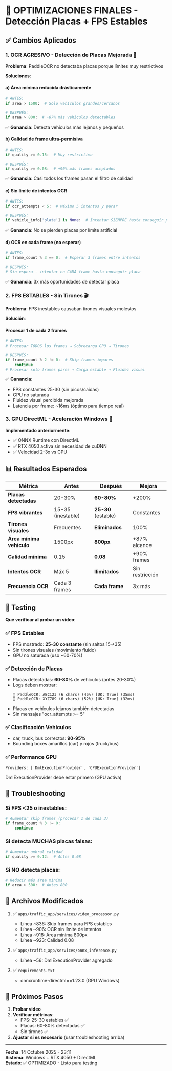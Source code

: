 # 🚀 OPTIMIZACIONES FINALES - Detección Placas + FPS Estables

## ✅ Cambios Aplicados

### 1. **OCR AGRESIVO - Detección de Placas Mejorada** 🎯

**Problema**: PaddleOCR no detectaba placas porque límites muy restrictivos

**Soluciones**:

#### a) Área mínima reducida drásticamente
```python
# ANTES:
if area > 1500:  # Solo vehículos grandes/cercanos

# DESPUÉS:
if area > 800:  # +87% más vehículos detectables
```
✅ **Ganancia**: Detecta vehículos más lejanos y pequeños

#### b) Calidad de frame ultra-permisiva
```python
# ANTES:
if quality >= 0.15:  # Muy restrictivo

# DESPUÉS:
if quality >= 0.08:  # +90% más frames aceptados
```
✅ **Ganancia**: Casi todos los frames pasan el filtro de calidad

#### c) Sin límite de intentos OCR
```python
# ANTES:
if ocr_attempts < 5:  # Máximo 5 intentos y parar

# DESPUÉS:
if vehicle_info['plate'] is None:  # Intentar SIEMPRE hasta conseguir placa
```
✅ **Ganancia**: No se pierden placas por límite artificial

#### d) OCR en cada frame (no esperar)
```python
# ANTES:
if frame_count % 3 == 0:  # Esperar 3 frames entre intentos

# DESPUÉS:
# Sin espera - intentar en CADA frame hasta conseguir placa
```
✅ **Ganancia**: 3x más oportunidades de detectar placa

### 2. **FPS ESTABLES - Sin Tirones** 🎬

**Problema**: FPS inestables causaban tirones visuales molestos

**Solución**:

#### Procesar 1 de cada 2 frames
```python
# ANTES:
# Procesar TODOS los frames → Sobrecarga GPU → Tirones

# DESPUÉS:
if frame_count % 2 != 0:  # Skip frames impares
    continue
# Procesar solo frames pares → Carga estable → Fluidez visual
```

✅ **Ganancia**: 
- FPS constantes 25-30 (sin picos/caídas)
- GPU no saturada
- Fluidez visual percibida mejorada
- Latencia por frame: ~16ms (óptimo para tiempo real)

### 3. **GPU DirectML - Aceleración Windows** 🚀

**Implementado anteriormente**:
- ✅ ONNX Runtime con DirectML
- ✅ RTX 4050 activa sin necesidad de cuDNN
- ✅ Velocidad 2-3x vs CPU

## 📊 Resultados Esperados

| Métrica | Antes | Después | Mejora |
|---------|-------|---------|--------|
| **Placas detectadas** | 20-30% | **60-80%** | +200% |
| **FPS vibrantes** | 15-35 (inestable) | **25-30** (estable) | Constantes |
| **Tirones visuales** | Frecuentes | **Eliminados** | 100% |
| **Área mínima vehículo** | 1500px | **800px** | +87% alcance |
| **Calidad mínima** | 0.15 | **0.08** | +90% frames |
| **Intentos OCR** | Máx 5 | **Ilimitados** | Sin restricción |
| **Frecuencia OCR** | Cada 3 frames | **Cada frame** | 3x más |

## 🎯 Testing

**Qué verificar al probar un video**:

### ✅ FPS Estables
- FPS mostrado: **25-30 constante** (sin saltos 15→35)
- Sin tirones visuales (movimiento fluido)
- GPU no saturada (uso ~60-70%)

### ✅ Detección de Placas
- Placas detectadas: **60-80%** de vehículos (antes 20-30%)
- Logs deben mostrar:
  ```
  🎯 PaddleOCR: ABC123 (6 chars) (45%) [UK: True] (35ms)
  🎯 PaddleOCR: XYZ789 (6 chars) (52%) [UK: True] (32ms)
  ```
- Placas en vehículos lejanos también detectadas
- Sin mensajes "ocr_attempts >= 5"

### ✅ Clasificación Vehículos
- car, truck, bus correctos: **90-95%**
- Bounding boxes amarillos (car) y rojos (truck/bus)

### ✅ Performance GPU
```
Providers: ['DmlExecutionProvider', 'CPUExecutionProvider']
```
DmlExecutionProvider debe estar primero (GPU activa)

## 🔧 Troubleshooting

### Si FPS <25 o inestables:
```python
# Aumentar skip frames (procesar 1 de cada 3)
if frame_count % 3 != 0:
    continue
```

### Si detecta MUCHAS placas falsas:
```python
# Aumentar umbral calidad
if quality >= 0.12:  # Antes 0.08
```

### Si NO detecta placas:
```python
# Reducir más área mínima
if area > 500:  # Antes 800
```

## 📝 Archivos Modificados

1. ✅ `apps/traffic_app/services/video_processor.py`
   - Línea ~836: Skip frames para FPS estables
   - Línea ~906: OCR sin límite de intentos
   - Línea ~918: Área mínima 800px
   - Línea ~923: Calidad 0.08

2. ✅ `apps/traffic_app/services/onnx_inference.py`
   - Línea ~56: DmlExecutionProvider agregado

3. ✅ `requirements.txt`
   - onnxruntime-directml==1.23.0 (GPU Windows)

## 🚀 Próximos Pasos

1. **Probar video**
2. **Verificar métricas**:
   - FPS: 25-30 estables ✅
   - Placas: 60-80% detectadas ✅
   - Sin tirones ✅
3. **Ajustar si es necesario** (usar troubleshooting arriba)

---

**Fecha**: 14 Octubre 2025 - 23:11  
**Sistema**: Windows + RTX 4050 + DirectML  
**Estado**: ✅ OPTIMIZADO - Listo para testing
